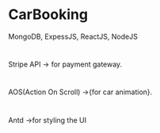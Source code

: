 # CarBooking
MongoDB, ExpessJS, ReactJS, NodeJS
#
Stripe API -> for payment gateway.
#
AOS(Action On Scroll) ->{for car animation}.
#
Antd ->for styling the UI
